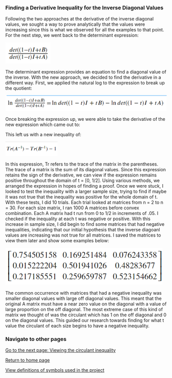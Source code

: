 ### Finding a Derivative Inequality for the Inverse Diagonal Values

Following the two approaches at the derivative of the inverse diagonal values, we sought a way to prove analytically that the values were increasing since this is what we observed for all the examples to that point. For the next step, we went back to the determinant expression: 

![](images/determinant_expression_using_b.png)

The determinant expression provides an equation to find a diagonal value of the inverse. With the new approach, we decided to find the derivative in a different way. First, we applied the natural log to the expression to break up the quotient: 

![](images/ln_expression_of_determinant.png)

Once breaking the expression up, we were able to take the derivative of the new expression which came out to:


This left us with a new inequality of:

![](images/trace_expression.png)

In this expression, Tr refers to the trace of the matrix in the parentheses. The trace of a matrix is the sum of its diagonal values. Since this expression retains the sign of the derivative, we can view if the expression remains positive throughout the domain of t = [0, 1/2]. Using various methods, we arranged the expression in hopes of finding a proof. Once we were stuck, I looked to test the inequality with a larger sample size, trying to find if maybe it was not true that the inequality was positive for the whole domain of t. With these tests, I did 10 trials. Each trial looked at matrices from n = 2 to n = 30. For each size matrix, I ran 1000 A matrices before convex combination. Each A matrix had t run from 0 to 1/2 in increments of .05. I checked if the inequality at each t was negative or positive. With this increase in sample size, I did begin to find some matrices that had negative inequalities, indicating that our initial hypothesis that the inverse diagoanl values are increasing was not true for all matrices. I saved the matrices to view them later and show some examples below:

![](images/n_3_negative_inequality_1.png)

The common occurrence with matrices that had a negative inequality was smaller diagonal values with large off diagonal values. This meant that the original A matrix must have a near zero value on the diagonal with a value of large proportion on the off diagonal. The most extreme case of this kind of matrix we thought of was the circulant which has 1 on the off diagonal and 0 on the diagonal values. This guided our research towards finding for what t value the circulant of each size begins to have a negative inequality.



### Navigate to other pages
[Go to the next page: Viewing the circulant inequality](circulant_observations.md)

[Return to home page](README.md)

[View definitions of symbols used in the project](definitions.md)               
                                                                                
                                                                                